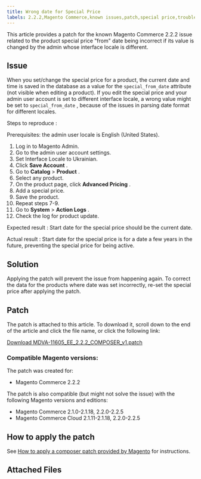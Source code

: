 ```yaml
---
title: Wrong date for Special Price
labels: 2.2.2,Magento Commerce,known issues,patch,special price,troubleshooting
---
```


This article provides a patch for the known Magento Commerce 2.2.2 issue related to the product special price "from" date being incorrect if its value is changed by the admin whose interface locale is different.

## Issue

When you set/change the special price for a product, the current date and time is saved in the database as a value for the `special_from_date` attribute (not visible when editing a product). If you edit the special price and your admin user account is set to different interface locale, a wrong value might be set to `special_from_date` , because of the issues in parsing date format for different locales.

 <span class="wysiwyg-underline">Steps to reproduce</span> :

Prerequisites: the admin user locale is English (United States).

1. Log in to Magento Admin.
1. Go to the admin user account settings.
1. Set Interface Locale to Ukrainian.
1. Click **Save Account** .
1. Go to **Catalog** > **Product** .
1. Select any product.
1. On the product page, click **Advanced Pricing** .
1. Add a special price.
1. Save the product.
1. Repeat steps 7-9.
1. Go to **System** > **Action Logs** .
1. Check the log for product update.

 <span class="wysiwyg-underline">Expected result</span> : Start date for the special price should be the current date.

 <span class="wysiwyg-underline">Actual result</span> : Start date for the special price is for a date a few years in the future, preventing the special price for being active.

## Solution

Applying the patch will prevent the issue from happening again. To correct the data for the products where date was set incorrectly, re-set the special price after applying the patch.

## Patch

The patch is attached to this article. To download it, scroll down to the end of the article and click the file name, or click the following link:

 [Download MDVA-11605\_EE\_2.2.2\_COMPOSER\_v1.patch](assets/MDVA-11605_EE_2.2.2_COMPOSER_v1.patch) 

### Compatible Magento versions:

The patch was created for:

* Magento Commerce 2.2.2

The patch is also compatible (but might not solve the issue) with the following Magento versions and editions:

* Magento Commerce 2.1.0-2.1.18, 2.2.0-2.2.5
* Magento Commerce Cloud 2.1.11-2.1.18, 2.2.0-2.2.5

## How to apply the patch

See [How to apply a composer patch provided by Magento](https://support.magento.com/hc/en-us/articles/360028367731) for instructions.

## Attached Files
